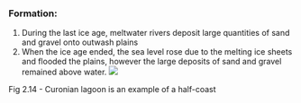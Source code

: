 ### Formation:

1. During the last ice age, meltwater rivers deposit large quantities of sand and gravel onto outwash plains
2. When the ice age ended, the sea level rose due to the melting ice sheets and flooded the plains, however the large deposits of sand and gravel remained above water.
![](https://lh7-us.googleusercontent.com/dvxTTVy0EJVijmcqdp2FXxzkpLJttOS8gTSNn7hnr9-kFAOkmDVFU7TKYx8QBy5UytQo8Xrv0hXoZxdy8JqJ3EWgtGAMeSsdBu9T7X0mds06ONxIjRhW5Sx-swLiDALSNgzYX7LzjSBepqej5n7ihA)

Fig 2.14 - Curonian lagoon is an example of a half-coast

